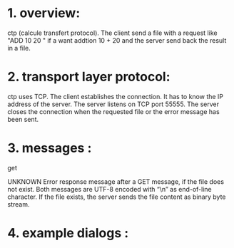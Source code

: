 # 1. overview:
ctp (calcule transfert protocol). The client send a file with a request like "ADD 10 20 " if a want addtion 10 + 20 
and the server send back the result in a file.

# 2. transport layer protocol:

ctp uses TCP. The client establishes the connection. It has to know the IP address
of the server. The server listens on TCP port 55555.
The server closes the connection when the requested file or the error message has
been sent. 

# 3. messages :
get<filename> 

UNKNOWN <filename>
Error response message after a GET message, if the file does not exist.
Both messages are UTF-8 encoded with “\n” as end-of-line character.
If the file exists, the server sends the file content as binary byte stream.

# 4. example dialogs :

